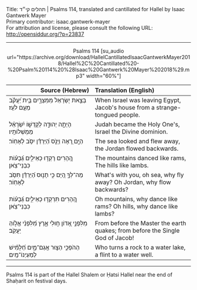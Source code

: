 <html>
<head></head>
<body>
Title: תהלים קי״ד | Psalms 114, translated and cantillated for Hallel by Isaac Gantwerk Mayer<br />
Primary contributor: isaac.gantwerk-mayer<br />
For attribution and license, please consult the following URL: <a href="http://opensiddur.org/?p=23837">http://opensiddur.org/?p=23837</a>
<p />
<hr />

<center>
Psalms 114 [su_audio url="https://archive.org/download/HallelCantillatedIsaacGantwerkMayer2018/Hallel%2C%20Cantillated%20-%20Psalm%20114%20%28Isaac%20Gantwerk%20Mayer%202018%29.mp3" width="60%"]
</center>

<table style="margin-left: auto;margin-right: auto;" class="draggable">
<thead><tr><th id="x" style="text-align: right;">Source (Hebrew)</th><th style="text-align: left;">Translation (English)</th></tr></thead>
<tbody>
<tr><td style="vertical-align:top;" width="46%">
<div class="liturgy" lang="he">
בְּצֵ֣את יִ֭שְׂרָאֵל מִמִּצְרָ֑יִם 
בֵּ֥ית יַ֝עֲקֹ֗ב מֵעַ֥ם לֹעֵֽז׃
</span></div></td>
 
<td style="vertical-align:top;" width="53%">
<div class="english" lang="en">
When Israel was leaving Egypt,
Jacob's house from a strange-tongued people.
</div></td></tr>


<tr><td style="vertical-align:top;" width="46%">
<div class="liturgy" lang="he">
הָיְתָ֣ה יְהוּדָ֣ה לְקָדְשׁ֑וֹ 
יִ֝שְׂרָאֵ֗ל מַמְשְׁלוֹתָֽיו׃
</span></div></td>
 
<td style="vertical-align:top;" width="53%">
<div class="english" lang="en">
Judah became the Holy One's,
Israel the Divine dominion.
</div></td></tr>


<tr><td style="vertical-align:top;" width="46%">
<div class="liturgy" lang="he">
הַיָּ֣ם רָ֭אָה וַיָּנֹ֑ס 
הַ֝יַּרְדֵּ֗ן יִסֹּ֥ב לְאָחֽוֹר׃
</span></div></td>
 
<td style="vertical-align:top;" width="53%">
<div class="english" lang="en">
The sea looked and flew away,
the Jordan flowed backwards.
</div></td></tr>


<tr><td style="vertical-align:top;" width="46%">
<div class="liturgy" lang="he">
הֶֽ֭הָרִים רָקְד֣וּ כְאֵילִ֑ים 
גְּ֝בָע֗וֹת כִּבְנֵי־צֹֽאן׃
</span></div></td>
 
<td style="vertical-align:top;" width="53%">
<div class="english" lang="en">
The mountains danced like rams,
The hills like lambs.
</div></td></tr>


<tr><td style="vertical-align:top;" width="46%">
<div class="liturgy" lang="he">
מַה־לְּךָ֣ הַ֭יָּם כִּ֣י תָנ֑וּס 
הַ֝יַּרְדֵּ֗ן תִּסֹּ֥ב לְאָחֽוֹר׃
</span></div></td>
 
<td style="vertical-align:top;" width="53%">
<div class="english" lang="en">
What's with you, oh sea, why fly away?
Oh Jordan, why flow backwards?
</div></td></tr>


<tr><td style="vertical-align:top;" width="46%">
<div class="liturgy" lang="he">
הֶֽ֭הָרִים תִּרְקְד֣וּ כְאֵילִ֑ים 
גְּ֝בָע֗וֹת כִּבְנֵי־צֹֽאן׃
</span></div></td>
 
<td style="vertical-align:top;" width="53%">
<div class="english" lang="en">
Oh mountains, why dance like rams?
Oh hills, why dance like lambs?
</div></td></tr>


<tr><td style="vertical-align:top;" width="46%">
<div class="liturgy" lang="he">
מִלִּפְנֵ֣י אָ֭דוֹן ח֣וּלִי אָ֑רֶץ 
מִ֝לִּפְנֵ֗י אֱל֣וֹהַּ יַעֲקֹֽב׃
</span></div></td>
 
<td style="vertical-align:top;" width="53%">
<div class="english" lang="en">
From before the Master the earth quakes;
from before the Single God of Jacob!
</div></td></tr>


<tr><td style="vertical-align:top;" width="46%">
<div class="liturgy" lang="he">
הַהֹפְכִ֣י הַצּ֣וּר אֲגַם־מָ֑יִם 
חַ֝לָּמִ֗ישׁ לְמַעְיְנוֹ־מָֽיִם׃
</span></div></td>
 
<td style="vertical-align:top;" width="53%">
<div class="english" lang="en">
Who turns a rock to a water lake,
a flint to a water well.
</div></td></tr>
</tbody></table>

<hr />

Psalms 114 is part of the Hallel Shalem or Ḥatsi Hallel near the end of Shaḥarit on festival days. 
</body>
</html>